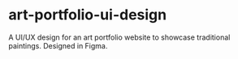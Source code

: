 # art-portfolio-ui-design
A UI/UX design for an art portfolio website to showcase traditional paintings. Designed in Figma.
